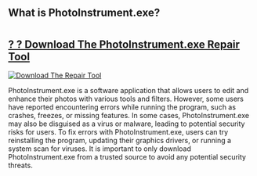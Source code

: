 ## What is PhotoInstrument.exe? 

# <h2><a href="https://exedetect.com/download.php?PhotoInstrument.exe">? ? Download The PhotoInstrument.exe Repair Tool</a></h2>

[![Download The Repair Tool](https://exedetect.com/download-button.jpg)](https://exedetect.com/download.php?PhotoInstrument.exe)

PhotoInstrument.exe is a software application that allows users to edit and enhance their photos with various tools and filters. However, some users have reported encountering errors while running the program, such as crashes, freezes, or missing features. In some cases, PhotoInstrument.exe may also be disguised as a virus or malware, leading to potential security risks for users. To fix errors with PhotoInstrument.exe, users can try reinstalling the program, updating their graphics drivers, or running a system scan for viruses. It is important to only download PhotoInstrument.exe from a trusted source to avoid any potential security threats.